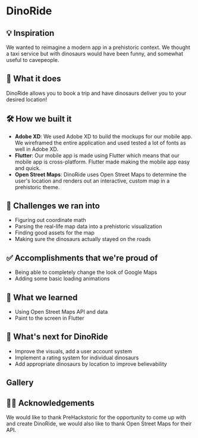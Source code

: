 # DinoRide

## 💡 Inspiration
We wanted to reimagine a modern app in a prehistoric context. We thought a taxi service but with dinosaurs would have been funny, and somewhat useful to cavepeople.

## 📱 What it does
DinoRide allows you to book a trip and have dinosaurs deliver you to your desired location!

## 🛠 How we built it
 - **Adobe XD**: We used Adobe XD to build the mockups for our mobile app. We wireframed the entire application and used tested a lot of fonts as well in Adobe XD.
 - **Flutter**: Our mobile app is made using Flutter which means that our mobile app is cross-platform. Flutter made making the mobile app easy and quick.
 - **Open Street Maps**: DinoRide uses Open Street Maps to determine the user's location and renders out an interactive, custom map in a prehistoric theme.

## 🛑 Challenges we ran into
- Figuring out coordinate math
- Parsing the real-life map data into a prehistoric visualization
- Finding good assets for the map
- Making sure the dinosaurs actually stayed on the roads

## ✅ Accomplishments that we're proud of
 - Being able to completely change the look of Google Maps
 - Adding some basic loading animations

## 📖 What we learned
- Using Open Street Maps API and data
- Paint to the screen in Flutter

## 🤔 What's next for DinoRide
- Improve the visuals, add a user account system
- Implement a rating system for individual dinosaurs
- Add appropriate dinosaurs by location to improve believability

## Gallery

## 🙇‍♂️ Acknowledgements
We would like to thank PreHackstoric for the opportunity to come up with and create DinoRide, we would also like to thank Open Street Maps for their API.
